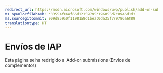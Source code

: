 ```yaml
---
redirect_url: https://msdn.microsoft.com/windows/uwp/publish/add-on-submissions
ms.openlocfilehash: c3355af8aef66d22159795b196855d7c89e6d3d2
ms.sourcegitcommit: 909d859a0f11981a8d1beac0da35f779786a6889
translationtype: HT
---
```

# <a name="iap-submissions"></a>Envíos de IAP

Esta página se ha redirigido a: Add-on submissions (Envíos de complementos)